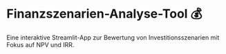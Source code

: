 # Finanzszenarien-Analyse-Tool 💰

Eine interaktive Streamlit-App zur Bewertung von Investitionsszenarien mit Fokus auf NPV und IRR.

